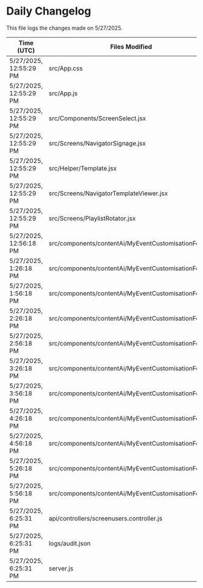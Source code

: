 # Daily Changelog

This file logs the changes made on 5/27/2025.

| Time (UTC)             | Files Modified                    | Changes (Addition/Deletion) |
|------------------------|-----------------------------------|-----------------------------|
| 5/27/2025, 12:55:29 PM | src/App.css | 0 Additions & 0 Deletions |
| 5/27/2025, 12:55:29 PM | src/App.js | 0 Additions & 2 Deletions |
| 5/27/2025, 12:55:29 PM | src/Components/ScreenSelect.jsx | 5 Additions & 14 Deletions |
| 5/27/2025, 12:55:29 PM | src/Screens/NavigatorSignage.jsx | 183 Additions & 2 Deletions |
| 5/27/2025, 12:55:29 PM | src/Helper/Template.jsx | 0 Additions & 0 Deletions |
| 5/27/2025, 12:55:29 PM | src/Screens/NavigatorTemplateViewer.jsx | 0 Additions & 0 Deletions |
| 5/27/2025, 12:55:29 PM | src/Screens/PlaylistRotator.jsx | 0 Additions & 0 Deletions |
| 5/27/2025, 12:56:18 PM | src/components/contentAi/MyEventCustomisationForm.js | 1 Additions & 1 Deletions|
| 5/27/2025, 1:26:18 PM | src/components/contentAi/MyEventCustomisationForm.js | 1 Additions & 1 Deletions|
| 5/27/2025, 1:56:18 PM | src/components/contentAi/MyEventCustomisationForm.js | 1 Additions & 1 Deletions|
| 5/27/2025, 2:26:18 PM | src/components/contentAi/MyEventCustomisationForm.js | 1 Additions & 1 Deletions|
| 5/27/2025, 2:56:18 PM | src/components/contentAi/MyEventCustomisationForm.js | 1 Additions & 1 Deletions|
| 5/27/2025, 3:26:18 PM | src/components/contentAi/MyEventCustomisationForm.js | 1 Additions & 1 Deletions|
| 5/27/2025, 3:56:18 PM | src/components/contentAi/MyEventCustomisationForm.js | 1 Additions & 1 Deletions|
| 5/27/2025, 4:26:18 PM | src/components/contentAi/MyEventCustomisationForm.js | 1 Additions & 1 Deletions|
| 5/27/2025, 4:56:18 PM | src/components/contentAi/MyEventCustomisationForm.js | 1 Additions & 1 Deletions|
| 5/27/2025, 5:26:18 PM | src/components/contentAi/MyEventCustomisationForm.js | 1 Additions & 1 Deletions|
| 5/27/2025, 5:56:18 PM | src/components/contentAi/MyEventCustomisationForm.js | 1 Additions & 1 Deletions|
| 5/27/2025, 6:25:31 PM | api/controllers/screenusers.controller.js | 4 Additions & 4 Deletions|
| 5/27/2025, 6:25:31 PM | logs/audit.json | 5 Additions & 5 Deletions|
| 5/27/2025, 6:25:31 PM | server.js | 6 Additions & 0 Deletions|
